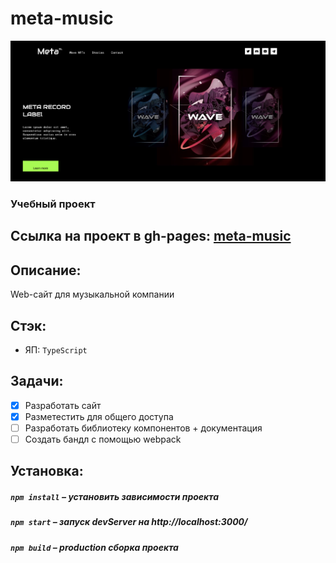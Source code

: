 
# meta-music

<img title="preview" alt="preview" src="https://github.com/norv139/meta-music/blob/master/_source/png.png?raw=true">

### Учебный проект
## Ссылка на проект в gh-pages: [meta-music](https://norv139.github.io/meta-music/)

## Описание:
  
  Web-сайт для музыкальной компании
  

## Стэк:
- ЯП: `TypeScript`

## Задачи:
  - [x] Разработать сайт
  - [x] Разметестить для общего доступа
  - [ ] Разработать библиотеку компонентов + документация
  - [ ] Создать бандл с помощью webpack

## Установка:

##### `npm install` – установить зависимости проекта

##### `npm start` – запуск devServer на http://localhost:3000/

##### `npm build` – production сборка проекта
